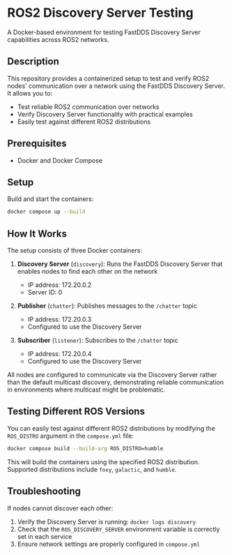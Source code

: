 # ROS2 Discovery Server Testing

A Docker-based environment for testing FastDDS Discovery Server capabilities across ROS2 networks.

## Description

This repository provides a containerized setup to test and verify ROS2 nodes' communication over a network using the FastDDS Discovery Server. It allows you to:

- Test reliable ROS2 communication over networks
- Verify Discovery Server functionality with practical examples
- Easily test against different ROS2 distributions

## Prerequisites

- Docker and Docker Compose

## Setup

Build and start the containers:
```bash
docker compose up --build
```

## How It Works

The setup consists of three Docker containers:

1. **Discovery Server** (`discovery`): Runs the FastDDS Discovery Server that enables nodes to find each other on the network
   - IP address: 172.20.0.2
   - Server ID: 0

2. **Publisher** (`chatter`): Publishes messages to the `/chatter` topic
   - IP address: 172.20.0.3
   - Configured to use the Discovery Server

3. **Subscriber** (`listener`): Subscribes to the `/chatter` topic
   - IP address: 172.20.0.4
   - Configured to use the Discovery Server

All nodes are configured to communicate via the Discovery Server rather than the default multicast discovery, demonstrating reliable communication in environments where multicast might be problematic.

## Testing Different ROS Versions

You can easily test against different ROS2 distributions by modifying the `ROS_DISTRO` argument in the `compose.yml` file:

```bash
docker compose build --build-arg ROS_DISTRO=humble
```
This will build the containers using the specified ROS2 distribution. Supported distributions include `foxy`, `galactic`, and `humble`.

## Troubleshooting

If nodes cannot discover each other:

1. Verify the Discovery Server is running: `docker logs discovery`
2. Check that the `ROS_DISCOVERY_SERVER` environment variable is correctly set in each service
3. Ensure network settings are properly configured in `compose.yml`
